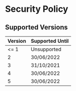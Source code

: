 # Security Policy

## Supported Versions

Version | Supported Until
--- | ---
<= 1 | Unsupported
2 | 30/06/2022
3 | 31/10/2021
4 | 30/06/2022
5 | 30/06/2022
